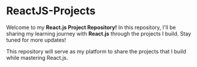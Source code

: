 # ReactJS-Projects

Welcome to my <strong>React.js Project Repository!</strong> In this repository, I'll be sharing my learning journey with <strong>React.js</strong> through the projects I build. Stay tuned for more updates!

This repository will serve as my platform to share the projects that I build while mastering React.js.
